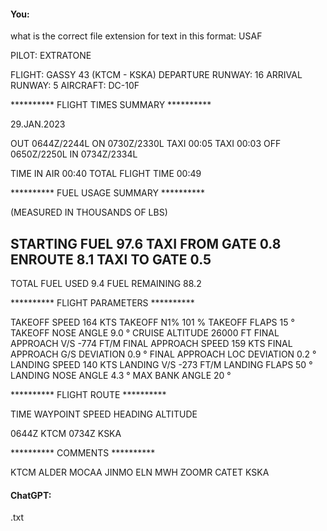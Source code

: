 #### You:
what is the correct file extension for text in this format:
USAF

PILOT: EXTRATONE

FLIGHT:             GASSY 43 (KTCM - KSKA)
DEPARTURE RUNWAY:   16
ARRIVAL RUNWAY:     5
AIRCRAFT:           DC-10F

********** FLIGHT TIMES SUMMARY **********

29.JAN.2023

OUT 0644Z/2244L             ON 0730Z/2330L
    TAXI 00:05                 TAXI 00:03
OFF 0650Z/2250L             IN 0734Z/2334L

TIME IN AIR       00:40
TOTAL FLIGHT TIME 00:49

**********  FUEL USAGE SUMMARY  **********

(MEASURED IN THOUSANDS OF LBS)

STARTING FUEL                    97.6
TAXI FROM GATE                    0.8
ENROUTE                           8.1
TAXI TO GATE                      0.5
----
TOTAL FUEL USED                   9.4
FUEL REMAINING                   88.2


**********  FLIGHT PARAMETERS   **********

TAKEOFF SPEED                     164 KTS
TAKEOFF N1%                       101 %
TAKEOFF FLAPS                      15 °
TAKEOFF NOSE ANGLE                9.0 °
CRUISE ALTITUDE                 26000 FT
FINAL APPROACH V/S               -774 FT/M
FINAL APPROACH SPEED              159 KTS
FINAL APPROACH G/S DEVIATION      0.9 °
FINAL APPROACH LOC DEVIATION      0.2 °
LANDING SPEED                     140 KTS
LANDING V/S                      -273 FT/M
LANDING FLAPS                      50 °
LANDING NOSE ANGLE                4.3 °
MAX BANK ANGLE                     20 °

**********     FLIGHT ROUTE     **********

TIME    WAYPOINT    SPEED     HEADING      ALTITUDE

0644Z   KTCM
0734Z   KSKA

**********       COMMENTS       **********

KTCM ALDER MOCAA JINMO ELN MWH ZOOMR CATET KSKA


#### ChatGPT:
.txt